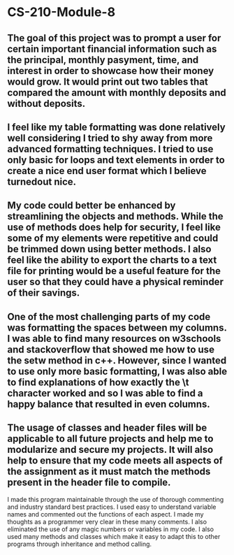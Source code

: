 # CS-210-Module-8

The goal of this project was to prompt a user for certain important financial information such as the principal, monthly pasyment, time, and interest in order to showcase how their money would grow. It would print out two tables that compared the amount with monthly deposits and without deposits.
----
I feel like my table formatting was done relatively well considering I tried to shy away from more advanced formatting techniques. I tried to use only basic for loops and text elements in order to create a nice end user format which I believe turnedout nice.
----
My code could better be enhanced by streamlining the objects and methods. While the use of methods does help for security, I feel like some of my elements were repetitive and could be trimmed down using better methods. I also feel like the ability to export the charts to a text file for printing would be a useful feature for the user so that they could have a physical reminder of their savings.
----
One of the most challenging parts of my code was formatting the spaces between my columns. I was able to find many resources on w3schools and stackoverflow that showed me how to use the setw method in c++. However, since I wanted to use only more basic formatting, I was also able to find explanations of how exactly the \t character worked and so I was able to find a happy balance that resulted in even columns.
----
The usage of classes and header files will be applicable to all future projects and help me to modularize and secure my projects. It will also help to ensure that my code meets all aspects of the assignment as it must match the methods present in the header file to compile.
----
I made this program maintainable through the use of thorough commenting and industry standard best practices. I used easy to understand variable names and commented out the functions of each aspect. I made my thoughts as a programmer very clear in these many comments. I also eliminated the use of any magic numbers or variables in my code. I also used many methods and classes which make it easy to adapt this to other programs through inheritance and method calling.
